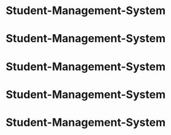 # Student-Management-System
# Student-Management-System
# Student-Management-System
# Student-Management-System
# Student-Management-System
